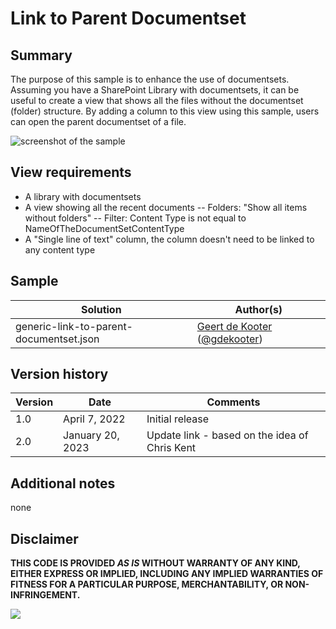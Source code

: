 # Link to Parent Documentset

## Summary
The purpose of this sample is to enhance the use of documentsets. Assuming you have a SharePoint Library  with documentsets, it can be useful to create a view that shows all the files without the documentset (folder) structure. By adding a column to this view using this sample, users can open the parent documentset of a file.

![screenshot of the sample](./assets/screenshot.gif)

## View requirements
- A library with documentsets
- A view showing all the recent documents
-- Folders: "Show all items without folders"
-- Filter: Content Type is not equal to NameOfTheDocumentSetContentType
- A "Single line of text" column, the column doesn't need to be linked to any content type

## Sample


Solution|Author(s)
--------|---------
generic-link-to-parent-documentset.json | [Geert de Kooter](https://github.com/gdk-max) ([@gdekooter](https://twitter.com/gdekooter))


## Version history

Version|Date|Comments
-------|----|--------
1.0|April 7, 2022|Initial release
2.0|January 20, 2023|Update link - based on the idea of Chris Kent

## Additional notes
none


## Disclaimer

**THIS CODE IS PROVIDED *AS IS* WITHOUT WARRANTY OF ANY KIND, EITHER EXPRESS OR IMPLIED, INCLUDING ANY IMPLIED WARRANTIES OF FITNESS FOR A PARTICULAR PURPOSE, MERCHANTABILITY, OR NON-INFRINGEMENT.**

<img src="https://pnptelemetry.azurewebsites.net/list-formatting/column-samples/generic-link-to-parent-documentset" />